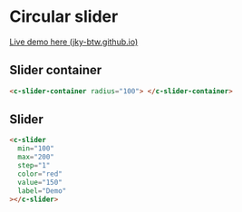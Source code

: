 # Circular slider

[Live demo here (jky-btw.github.io)](https://jky-btw.github.io/celtra-test/)

## Slider container

```html
<c-slider-container radius="100"> </c-slider-container>
```

## Slider

```html
<c-slider
  min="100"
  max="200"
  step="1"
  color="red"
  value="150"
  label="Demo"
></c-slider>
```
